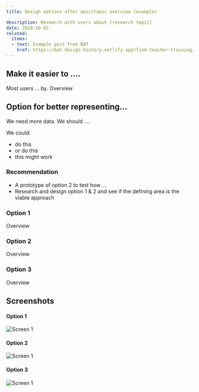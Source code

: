 ```yaml
---
title: Design options after epic/topic overview (example)

description: Research with users about [research topic]
date: 2020-10-02
related:
  items:
  - text: Example post from BAT
    href: https://bat-design-history.netlify.app/find-teacher-training/finding-universities/
---
```


## Make it easier to ....

Most users ... by. Overview




## Option for better representing...

We need more data. We should ....

We could:
* do this
* or do this
* this might work

### Recommendation
* A prototype of option 2 to test how ...
* Research and design option 1 & 2 and see if the defining area is the viable approach

### Option 1

Overview

### Option 2

Overview

### Option 3

Overview


## Screenshots

#### Option 1
<img src="/images/example-post/02-search-results.png" alt="Screen 1">

#### Option 2
<img src="/images/example-post/02-search-results.png" alt="Screen 1">

#### Option 3
<img src="/images/example-post/02-search-results.png" alt="Screen 1">
